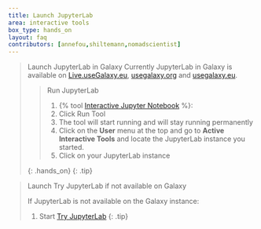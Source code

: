 ```yaml
---
title: Launch JupyterLab
area: interactive tools
box_type: hands_on
layout: faq
contributors: [annefou,shiltemann,nomadscientist]
---
```


> <tip-title>Launch JupyterLab in Galaxy</tip-title>
> Currently JupyterLab in Galaxy is available on [Live.useGalaxy.eu](https://live.usegalaxy.eu), [usegalaxy.org](https://usegalaxy.org) and [usegalaxy.eu](https://usegalaxy.eu).
>
> > <hands-on-title>Run JupyterLab</hands-on-title>
> >
> > 1. {% tool [Interactive Jupyter Notebook](interactive_tool_jupyter_notebook) %}:
> > 2. Click Run Tool
> > 3. The tool will start running and will stay running permanently
> > 4. Click on the **User** menu at the top and go to **Active Interactive Tools** and locate the JupyterLab instance you started.
> > 5. Click on your JupyterLab instance
> >
> {: .hands_on}
{: .tip}

> <tip-title>Launch Try JupyterLab if not available on Galaxy</tip-title>
>
> If JupyterLab is not available on the Galaxy instance:
> 1. Start [Try JupyterLab](https://mybinder.org/v2/gh/jupyterlab/jupyterlab-demo/try.jupyter.org?urlpath=lab)
{: .tip}
